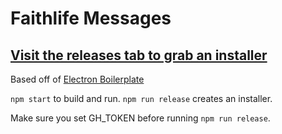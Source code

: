 # Faithlife Messages

## [Visit the releases tab to grab an installer](https://git/Faithlife/FaithlifeMessages/releases)

Based off of [Electron Boilerplate](https://github.com/szwacz/electron-boilerplate.git)

`npm start` to build and run. `npm run release` creates an installer.

Make sure you set GH_TOKEN before running `npm run release`.
